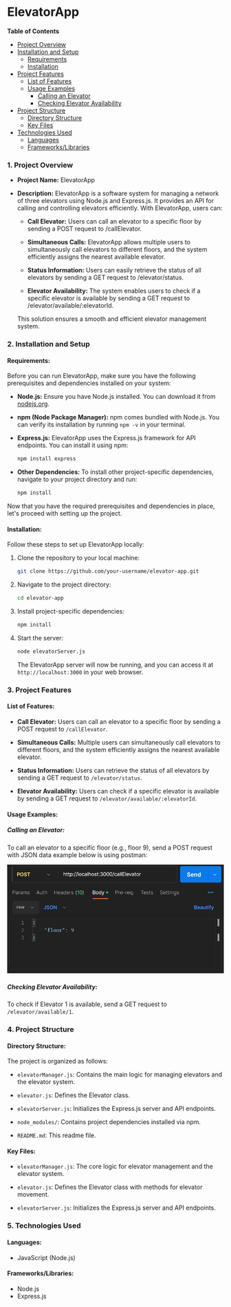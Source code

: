 
# ElevatorApp

**Table of Contents**
- [Project Overview](#project-overview)
- [Installation and Setup](#installation-and-setup)
  - [Requirements](#requirements)
  - [Installation](#installation)
- [Project Features](#project-features)
  - [List of Features](#list-of-features)
  - [Usage Examples](#usage-examples)
    - [Calling an Elevator](#calling-an-elevator)
    - [Checking Elevator Availability](#checking-elevator-availability)
- [Project Structure](#project-structure)
  - [Directory Structure](#directory-structure)
  - [Key Files](#key-files)
- [Technologies Used](#technologies-used)
  - [Languages](#languages)
  - [Frameworks/Libraries](#frameworkslibraries)
    
### **1. Project Overview**

- **Project Name:** ElevatorApp
- **Description:** ElevatorApp is a software system for managing a network of three elevators using Node.js and Express.js. It provides an API for calling and controlling elevators efficiently. With ElevatorApp, users can:

  - **Call Elevator:** Users can call an elevator to a specific floor by sending a POST request to /callElevator.

  - **Simultaneous Calls:** ElevatorApp allows multiple users to simultaneously call elevators to different floors, and the system efficiently assigns the nearest available elevator.

  - **Status Information:** Users can easily retrieve the status of all elevators by sending a GET request to /elevator/status.

  - **Elevator Availability:** The system enables users to check if a specific elevator is available by sending a GET request to /elevator/available/:elevatorId.

  This solution ensures a smooth and efficient elevator management system.

### **2. Installation and Setup**

#### **Requirements:**

Before you can run ElevatorApp, make sure you have the following prerequisites and dependencies installed on your system:

- **Node.js:** Ensure you have Node.js installed. You can download it from [nodejs.org](https://nodejs.org/).

- **npm (Node Package Manager):** npm comes bundled with Node.js. You can verify its installation by running `npm -v` in your terminal.

- **Express.js:** ElevatorApp uses the Express.js framework for API endpoints. You can install it using npm:

  ```bash
  npm install express
  ```

- **Other Dependencies:** To install other project-specific dependencies, navigate to your project directory and run:

  ```bash
  npm install
  ```

Now that you have the required prerequisites and dependencies in place, let's proceed with setting up the project.

#### **Installation:**

Follow these steps to set up ElevatorApp locally:

1. Clone the repository to your local machine:

   ```bash
   git clone https://github.com/your-username/elevator-app.git
   ```

2. Navigate to the project directory:

   ```bash
   cd elevator-app
   ```

3. Install project-specific dependencies:

   ```bash
   npm install
   ```

4. Start the server:

   ```bash
   node elevatorServer.js
   ```

   The ElevatorApp server will now be running, and you can access it at `http://localhost:3000` in your web browser.

### **3. Project Features**

#### **List of Features:**

- **Call Elevator:** Users can call an elevator to a specific floor by sending a POST request to `/callElevator`.
  
- **Simultaneous Calls:** Multiple users can simultaneously call elevators to different floors, and the system efficiently assigns the nearest available elevator.
 

- **Status Information:** Users can retrieve the status of all elevators by sending a GET request to `/elevator/status`.
 

- **Elevator Availability:** Users can check if a specific elevator is available by sending a GET request to `/elevator/available/:elevatorId`.
 

#### **Usage Examples:**

##### Calling an Elevator:

To call an elevator to a specific floor (e.g., floor 9), send a POST request with JSON data example below is using postman:


![img-of-postman-call](img/oneCall.png)


##### Checking Elevator Availability:

To check if Elevator 1 is available, send a GET request to `/elevator/available/1`.

### **4. Project Structure**

#### **Directory Structure:**

The project is organized as follows:

- `elevatorManager.js`: Contains the main logic for managing elevators and the elevator system.

- `elevator.js`: Defines the Elevator class.

- `elevatorServer.js`: Initializes the Express.js server and API endpoints.

- `node_modules/`: Contains project dependencies installed via npm.

- `README.md`: This readme file.

#### **Key Files:**

- `elevatorManager.js`: The core logic for elevator management and the elevator system.

- `elevator.js`: Defines the Elevator class with methods for elevator movement.

- `elevatorServer.js`: Initializes the Express.js server and API endpoints.

### **5. Technologies Used**

#### **Languages:**

- JavaScript (Node.js)

#### **Frameworks/Libraries:**

- Node.js
- Express.js

